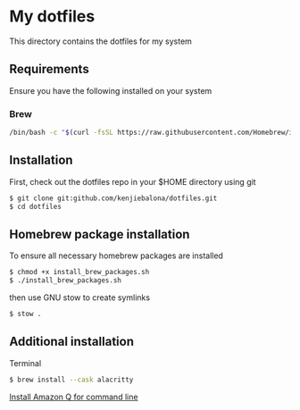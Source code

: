 # My dotfiles

This directory contains the dotfiles for my system

## Requirements

Ensure you have the following installed on your system

### Brew

```bash
/bin/bash -c "$(curl -fsSL https://raw.githubusercontent.com/Homebrew/install/HEAD/install.sh)"
```

## Installation

First, check out the dotfiles repo in your $HOME directory using git

```bash
$ git clone git:github.com/kenjiebalona/dotfiles.git
$ cd dotfiles
```

## Homebrew package installation

To ensure all necessary homebrew packages are installed

```bash
$ chmod +x install_brew_packages.sh
$ ./install_brew_packages.sh
```

then use GNU stow to create symlinks

```bash
$ stow .
```

## Additional installation

Terminal

```bash
$ brew install --cask alacritty
```

[Install Amazon Q for command line](https://docs.aws.amazon.com/amazonq/latest/qdeveloper-ug/command-line-getting-started-installing.html)
